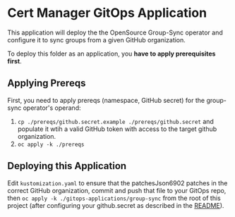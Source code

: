 # Cert Manager GitOps Application

This application will deploy the the OpenSource Group-Sync operator and configure it to sync groups from a given GitHub organization.  

To deploy this folder as an application, you **have to apply prerequisites first**.  

## Applying Prereqs

First, you need to apply prereqs (namespace, GitHub secret) for the group-sync operator's operand:
1. `cp ./prereqs/github.secret.example ./prereqs/github.secret` and populate it wtih a valid GitHub token with access to the target github organization.
2. `oc apply -k ./prereqs`

## Deploying this Application

Edit `kustomization.yaml` to ensure that the patchesJson6902 patches in the correct GitHub organization, commit and push that file to your GitOps repo, then `oc apply -k ./gitops-applications/group-sync` from the root of this project (after configuring your github.secret as described in the [README](../../gitops-applications/group-sync/README.md)).  
